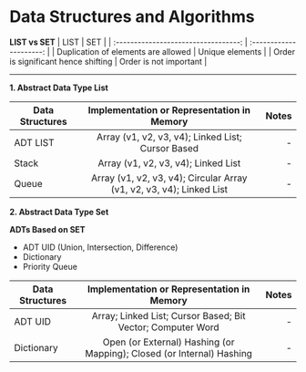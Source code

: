 # Data Structures and Algorithms
**LIST vs SET**
| LIST                                 | SET                     |
| :----------------------------------: | :---------------------: |
| Duplication of elements are allowed  | Unique elements         |
| Order is significant hence shifting  | Order is not important  |

---

**1. Abstract Data Type List**

| Data Structures| Implementation or Representation in Memory                               | Notes  |
| -------------- |:------------------------------------------------------------------------:| -----:|
| ADT LIST       | Array (v1, v2, v3, v4); Linked List; Cursor Based                        | -     |
| Stack          | Array (v1, v2, v3, v4); Linked List                                      | -     |
| Queue          | Array (v1, v2, v3, v4); Circular Array (v1, v2, v3, v4); Linked List     | -     |

**2. Abstract Data Type Set**

**ADTs Based on SET**
* ADT UID (Union, Intersection, Difference)
* Dictionary
* Priority Queue

| Data Structures| Implementation or Representation in Memory                               | Notes  |
| -------------- |:------------------------------------------------------------------------:| -----:|
| ADT UID        | Array; Linked List; Cursor Based; Bit Vector; Computer Word              | -     |
| Dictionary     | Open (or External) Hashing (or Mapping); Closed (or Internal) Hashing    | -     |
